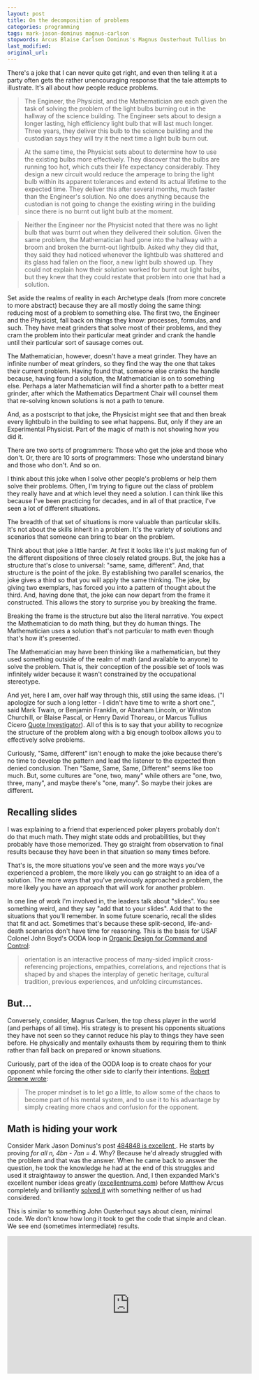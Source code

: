 ```yaml
---
layout: post
title: On the decomposition of problems
categories: programming
tags: mark-jason-dominus magnus-carlson
stopwords: Arcus Blaise Carlsen Dominus's Magnus Ousterhout Tullius bn empathies unencouraging
last_modified:
original_url:
---
```


There's a joke that I can never quite get right, and even then telling it
at a party often gets the rather unencouraging response that the tale attempts
to illustrate. It's all about how people reduce problems.

<!--more-->

> The Engineer, the Physicist, and the Mathematician are each given the
task of solving the problem of the light bulbs burning out in the
hallway of the science building. The Engineer sets about to design a
longer lasting, high efficiency light bulb that will last much longer.
Three years, they deliver this bulb to the science building and the
custodian says they will try it the next time a light bulb burn out.

> At the same time, the
Physicist sets about to determine how to use the existing bulbs more
effectively. They discover that the bulbs are running too hot, which
cuts their life expectancy considerably. They design a new circuit
would reduce the amperage to bring the light bulb within its apparent
tolerances and extend its actual lifetime to the expected time. They
deliver this after several months, much faster than the Engineer's
solution. No one does anything because the custodian is not going to
change the existing wiring in the building since there is no
burnt out light bulb at the moment.

> Neither the Engineer nor the Physicist noted that there was no light
bulb that was burnt out when they delivered their solution. Given the
same problem, the Mathematician had gone into the hallway with a broom
and broken the burnt-out lightbulb. Asked why they did that, they said
they had noticed whenever the lightbulb was shattered and its glass
had fallen on the floor, a new light bulb showed up. They could not
explain how their solution worked for burnt out light bulbs, but they knew
that they could restate that problem into one that had a solution.

Set aside the realms of reality in each Archetype deals (from more
concrete to more abstract) because they are all mostly doing the same
thing: reducing most of a problem to something else. The first two,
the Engineer and the Physicist, fall back on things they know:
processes, formulas, and such. They have meat grinders that solve most
of their problems, and they cram the problem into their particular
meat grinder and crank the handle until their particular sort of
sausage comes out.

The Mathematician, however, doesn't have a meat grinder. They have an
infinite number of meat grinders, so they find the way the one that
takes their current problem. Having found that, someone else cranks
the handle because, having found a solution, the Mathematician is on
to something else. Perhaps a later Mathematician will find a shorter
path to a better meat grinder, after which the Mathematics Department Chair
will counsel them that re-solving known solutions is not a path to tenure.

And, as a postscript to that joke, the Physicist might see that and then
break every lightbulb in the building to see what happens. But, only if
they are an Experimental Physicist. Part of the magic of math is not
showing how you did it.

There are two sorts of programmers: Those who get the joke and those
who don't. Or, there are 10 sorts of programmers: Those who understand
binary and those who don't. And so on.

I think about this joke when I solve other people's problems or
help them solve their problems. Often, I'm trying to figure out the class
of problem they really have and at which level they need a solution. I can
think like this because I've been practicing for decades, and in all of
that practice, I've seen a lot of different situations.

The breadth of that set of situations is more valuable than particular skills.
It's not about the skills inherit in a problem. It's the variety of solutions
and scenarios that someone can bring to bear on the problem.

Think about that joke a little harder. At first it looks like it's just
making fun of the different dispositions of three closely related groups.
But, the joke has a structure that's close to universal: "same, same, different".
And, that structure is the point of the joke. By establishing two parallel
scenarios, the joke gives a third so that you will apply the same thinking.
The joke, by giving two exemplars, has forced you into a pattern of thought
about the third. And, having done that, the joke can now depart from
the frame it constructed. This allows the story to surprise you by breaking
the frame.

Breaking the frame is the structure but also the literal narrative. You
expect the Mathematician to do math thing, but they do human things. The
Mathematician uses a solution that's not particular to math even though
that's how it's presented.

The Mathematician may have been thinking like a mathematician, but
they used something outside of the realm of math (and available to
anyone) to solve the problem. That is, their conception of the
possible set of tools was infinitely wider because it wasn't
constrained by the occupational stereotype.

And yet, here I am, over half way through this, still using the same
ideas. ("I apologize for such a long letter - I didn't have time to
write a short one.", said Mark Twain, or Benjamin Franklin, or Abraham
Lincoln, or Winston Churchill, or Blaise Pascal, or Henry David Thoreau, or Marcus
Tullius Cicero [Quote Investigator](https://quoteinvestigator.com/2012/04/28/shorter-letter/)).
All of this is to say that your ability to recognize the structure of
the problem along with a big enough toolbox allows you to effectively
solve problems.

Curiously, "Same, different" isn't enough to make the joke because there's no time
to develop the pattern and lead the listener to the expected then denied
conclusion. Then "Same, Same, Same, Different" seems like too much. But,
some cultures are "one, two, many" while others are "one, two, three, many",
and maybe there's "one, many". So maybe their jokes are different.

## Recalling slides

I was explaining to a friend that experienced poker players probably
don't do that much math. They might state odds and probabilities, but
they probably have those memorized. They go straight from observation
to final results because they have been in that situation so many
times before.

That's is, the more situations you've seen and the more ways you've
experienced a problem, the more likely you can go straight to an idea
of a solution. The more ways that you've previously approached a problem,
the more likely you have an approach that will work for another problem.

In one line of work I'm involved in, the leaders talk about "slides". You
see something weird, and they say "add that to your slides". Add that to
the situations that you'll remember. In some future scenario, recall the
slides that fit and act. Sometimes that's because these split-second, life-and-death
scenarios don't have time for reasoning. This is the basis for USAF Colonel John
Boyd's OODA loop in [Organic Design
for Command and Control](https://pdfs.semanticscholar.org/6ca9/63358751c859d7b68736aca1aa9d1a8d4e53.pdf):

> orientation is an interactive process of many-sided implicit
cross-referencing projections, empathies, correlations, and rejections
that is shaped by and shapes the interplay of genetic heritage, cultural
tradition, previous experiences, and unfolding circumstances.

## But...

Conversely, consider, Magnus Carlsen, the top chess
player in the world (and perhaps of all time). His strategy is to
present his opponents situations they have not seen so they cannot
reduce his play to things they have seen before. He physically and
mentally exhausts them by requiring them to think rather than fall
back on prepared or known situations.

Curiously, part of the idea of the OODA loop is to create chaos for
your opponent while forcing the other side to clarify their intentions.
[Robert Greene wrote](https://powerseductionandwar.com/ooda-and-you/):

> The proper mindset is to let go a little, to allow some of the chaos
to become part of his mental system, and to use it to his advantage by
simply creating more chaos and confusion for the opponent.

## Math is hiding your work

Consider Mark Jason Dominus's post [484848 is excellent
](https://blog.plover.com/math/484848.html). He starts by proving *for
all n, 4bn - 7an = 4*. Why? Because he'd already struggled with the
problem and that was the answer. When he came back to answer the
question, he took the knowledge he had at the end of this struggles
and used it straightaway to answer the question. And, I then expanded
Mark's excellent number ideas greatly ([excellentnums.com](http://www.excellentnums.com))
before Matthew Arcus completely and brilliantly [solved it](https://matthewarcus.wordpress.com/2016/01/16/excellent-numbers/)
with something neither of us had considered.

This is similar to something John Ousterhout says about clean, minimal
code. We don't know how long it took to get the code that simple and clean.
We see end (sometimes intermediate) results.

<div class="youtube">
<iframe width="560" height="315" src="https://www.youtube.com/embed/bmSAYlu0NcY" frameborder="0" allow="accelerometer; autoplay; clipboard-write; encrypted-media; gyroscope; picture-in-picture" allowfullscreen></iframe>
</div>
